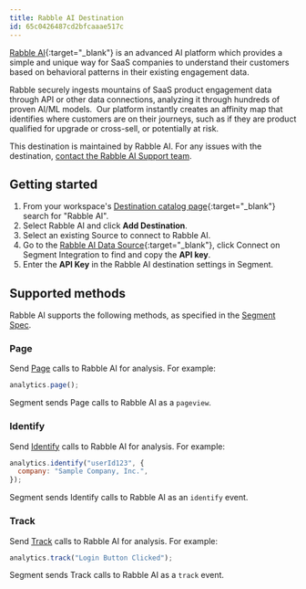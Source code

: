```yaml
---
title: Rabble AI Destination
id: 65c0426487cd2bfcaaae517c
---
```


[Rabble AI](https://rabble.ai){:target="_blank"} is an advanced AI platform which provides a simple and unique way for SaaS companies to understand their customers based on behavioral patterns in their existing engagement data.

Rabble securely ingests mountains of SaaS product engagement data through API or other data connections, analyzing it through hundreds of proven AI/ML models.  Our platform instantly creates an affinity map that identifies where customers are on their journeys, such as if they are product qualified for upgrade or cross-sell, or potentially at risk.

This destination is maintained by Rabble AI. For any issues with the destination, [contact the Rabble AI Support team](mailto:support@rabble.ai).

## Getting started

1. From your workspace's [Destination catalog page](https://app.segment.com/goto-my-workspace/destinations/catalog){:target="_blank"} search for "Rabble AI".
2. Select Rabble AI and click **Add Destination**.
3. Select an existing Source to connect to Rabble AI.
4. Go to the [Rabble AI Data Source](https://app.rabble.ai/datasources){:target="_blank"}, click Connect on Segment Integration to find and copy the **API key**.
5. Enter the **API Key** in the Rabble AI destination settings in Segment.

## Supported methods

Rabble AI supports the following methods, as specified in the [Segment Spec](/docs/connections/spec).

### Page

Send [Page](/docs/connections/spec/page) calls to Rabble AI for analysis. For example:

```js
analytics.page();
```

Segment sends Page calls to Rabble AI as a `pageview`.

### Identify

Send [Identify](/docs/connections/spec/identify) calls to Rabble AI for analysis. For example:

```js
analytics.identify("userId123", {
  company: "Sample Company, Inc.",
});
```

Segment sends Identify calls to Rabble AI as an `identify` event.

### Track

Send [Track](/docs/connections/spec/track) calls to Rabble AI for analysis. For example:

```js
analytics.track("Login Button Clicked");
```

Segment sends Track calls to Rabble AI as a `track` event.
